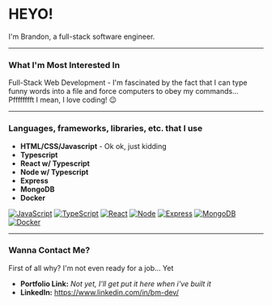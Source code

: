# HEYO!

I'm Brandon, a full-stack software engineer.

---

### What I'm Most Interested In

Full-Stack Web Development - I'm fascinated by the fact that I can type funny words into a file and force computers to obey my commands... Pfffffffft I mean, I love coding! 😉

---

### Languages, frameworks, libraries, etc. that I use

- **HTML/CSS/Javascript** - Ok ok, just kidding
- **Typescript**
- **React w/ Typescript**
- **Node w/ Typescript**
- **Express**
- **MongoDB**
- **Docker**

[![JavaScript](https://img.shields.io/badge/javascript-black?style=for-the-badge&logo=javascript)](https://developer.mozilla.org/en-US/docs/Web/JavaScript)
[![TypeScript](https://img.shields.io/badge/typescript-black?style=for-the-badge&logo=typescript)](https://www.typescriptlang.org)
[![React](https://img.shields.io/badge/react-black?style=for-the-badge&logo=react)](https://react.dev/)
[![Node](https://img.shields.io/badge/node-black?style=for-the-badge&logo=node)](https://nodejs.org/en)
[![Express](https://img.shields.io/badge/express-black?style=for-the-badge&logo=express)](https://expressjs.com/)
[![MongoDB](https://img.shields.io/badge/mongodb-black?style=for-the-badge&logo=mongodb)](https://www.mongodb.com/)
[![Docker](https://img.shields.io/badge/docker-black?style=for-the-badge&logo=docker)](https://www.docker.com/)

---

### Wanna Contact Me?

First of all why? I'm not even ready for a job... Yet

- **Portfolio Link:** *Not yet, I'll get put it here when i've built it*
- **LinkedIn:** https://www.linkedin.com/in/bm-dev/
